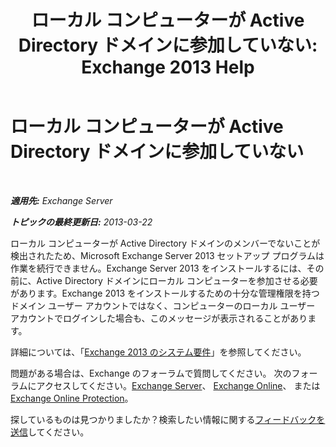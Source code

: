 ﻿---
title: 'ローカル コンピューターが Active Directory ドメインに参加していない: Exchange 2013 Help'
TOCTitle: ローカル コンピューターが Active Directory ドメインに参加していない
ms:assetid: feb08845-6d44-4760-9932-6eca22f35eec
ms:mtpsurl: https://technet.microsoft.com/ja-jp/library/ms.exch.setupreadiness.computernotpartofdomain(v=EXCHG.150)
ms:contentKeyID: 48270291
ms.date: 04/24/2018
mtps_version: v=EXCHG.150
ms.translationtype: HT
---

# ローカル コンピューターが Active Directory ドメインに参加していない

 

_**適用先:** Exchange Server_

_**トピックの最終更新日:** 2013-03-22_

ローカル コンピューターが Active Directory ドメインのメンバーでないことが検出されたため、Microsoft Exchange Server 2013 セットアップ プログラムは作業を続行できません。Exchange Server 2013 をインストールするには、その前に、Active Directory ドメインにローカル コンピューターを参加させる必要があります。Exchange 2013 をインストールするための十分な管理権限を持つドメイン ユーザー アカウントではなく、コンピューターのローカル ユーザー アカウントでログインした場合も、このメッセージが表示されることがあります。

詳細については、「[Exchange 2013 のシステム要件](exchange-2013-system-requirements-exchange-2013-help.md)」を参照してください。

問題がある場合は、Exchange のフォーラムで質問してください。 次のフォーラムにアクセスしてください。[Exchange Server](https://go.microsoft.com/fwlink/p/?linkid=60612)、 [Exchange Online](https://go.microsoft.com/fwlink/p/?linkid=267542)、 または [Exchange Online Protection](https://go.microsoft.com/fwlink/p/?linkid=285351)。

探しているものは見つかりましたか？検索したい情報に関する[フィードバックを送信](mailto:exsetuphelpfeedback@microsoft.com?subject=exchange%202013%20setup%20help%20feedback)してください。

